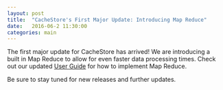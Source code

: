 ```yaml
---
layout: post
title:  "CacheStore's First Major Update: Introducing Map Reduce"
date:   2016-06-2 11:30:00
categories: main
---
```


The first major update for CacheStore has arrived! We are introducing a built in Map Reduce to allow for even faster data processing times. Check out our updated [User Guide][userGuide] for how to implement Map Reduce.

Be sure to stay tuned for new releases and further updates.


[userGuide]: http://viant.github.io/CacheStore/CacheStore-For-Dummies.html